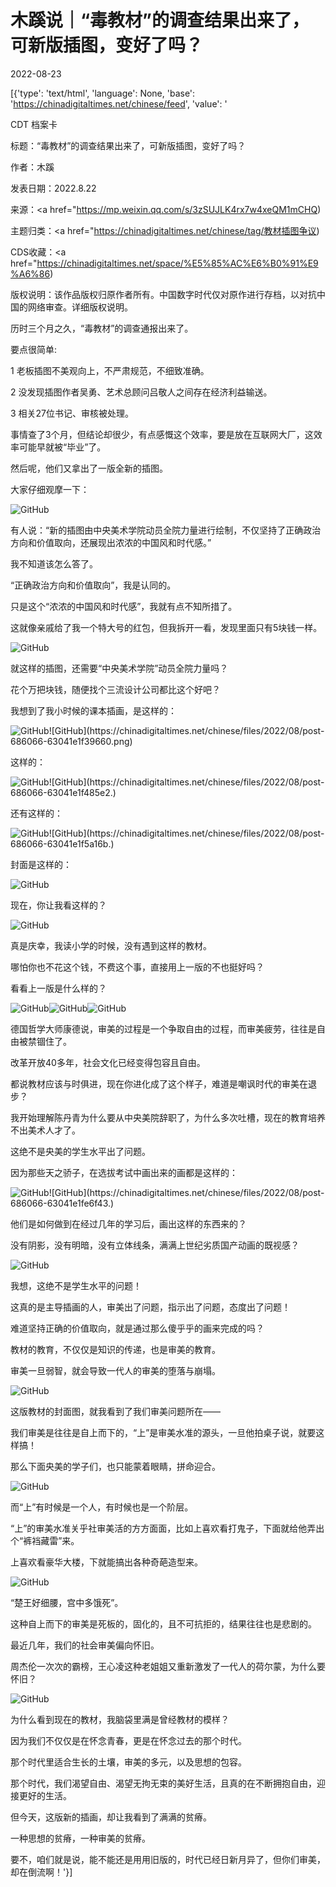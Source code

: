 # 木蹊说｜“毒教材”的调查结果出来了，可新版插图，变好了吗？

2022-08-23

[{'type': 'text/html', 'language': None, 'base': 'https://chinadigitaltimes.net/chinese/feed', 'value': '

CDT 档案卡

标题：“毒教材”的调查结果出来了，可新版插图，变好了吗？

作者：木蹊

发表日期：2022.8.22

来源：<a href="https://mp.weixin.qq.com/s/3zSUJLK4rx7w4xeQM1mCHQ)

主题归类：<a href="https://chinadigitaltimes.net/chinese/tag/教材插图争议)

CDS收藏：<a href="https://chinadigitaltimes.net/space/%E5%85%AC%E6%B0%91%E9%A6%86)

版权说明：该作品版权归原作者所有。中国数字时代仅对原作进行存档，以对抗中国的网络审查。详细版权说明。





历时三个月之久，“毒教材”的调查通报出来了。

要点很简单:

1 老板插图不美观向上，不严肃规范，不细致准确。

2 没发现插图作者吴勇、艺术总顾问吕敬人之间存在经济利益输送。

3 相关27位书记、审核被处理。

事情查了3个月，但结论却很少，有点感慨这个效率，要是放在互联网大厂，这效率可能早就被“毕业”了。

然后呢，他们又拿出了一版全新的插图。

大家仔细观摩一下：

![GitHub](https://chinadigitaltimes.net/chinese/files/2022/08/post-686066-63041e1f06465.)

有人说：“新的插图由中央美术学院动员全院力量进行绘制，不仅坚持了正确政治方向和价值取向，还展现出浓浓的中国风和时代感。”

我不知道该怎么答了。

“正确政治方向和价值取向”，我是认同的。

只是这个“浓浓的中国风和时代感”，我就有点不知所措了。

这就像亲戚给了我一个特大号的红包，但我拆开一看，发现里面只有5块钱一样。

![GitHub](https://chinadigitaltimes.net/chinese/files/2022/08/post-686066-63041e1f1a568.png)

就这样的插图，还需要“中央美术学院”动员全院力量吗？

花个万把块钱，随便找个三流设计公司都比这个好吧？

我想到了我小时候的课本插画，是这样的：

![GitHub](https://chinadigitaltimes.net/chinese/files/2022/08/post-686066-63041e1f23906.)![GitHub](https://chinadigitaltimes.net/chinese/files/2022/08/post-686066-63041e1f39660.png)

这样的：

![GitHub](https://chinadigitaltimes.net/chinese/files/2022/08/post-686066-63041e1f418a9.)![GitHub](https://chinadigitaltimes.net/chinese/files/2022/08/post-686066-63041e1f485e2.)

还有这样的：

![GitHub](https://chinadigitaltimes.net/chinese/files/2022/08/post-686066-63041e1f515e4.)![GitHub](https://chinadigitaltimes.net/chinese/files/2022/08/post-686066-63041e1f5a16b.)

封面是这样的：

![GitHub](https://chinadigitaltimes.net/chinese/files/2022/08/post-686066-63041e1f64dea.)

现在，你让我看这样的？

![GitHub](https://chinadigitaltimes.net/chinese/files/2022/08/post-686066-63041e1f7b230.png)

真是庆幸，我读小学的时候，没有遇到这样的教材。

哪怕你也不花这个钱，不费这个事，直接用上一版的不也挺好吗？

看看上一版是什么样的？

![GitHub](https://chinadigitaltimes.net/chinese/files/2022/08/post-686066-63041e1f9921f.png)![GitHub](https://chinadigitaltimes.net/chinese/files/2022/08/post-686066-63041e1fb27f7.png)![GitHub](https://chinadigitaltimes.net/chinese/files/2022/08/post-686066-63041e1fcf576.png)

德国哲学大师康德说，审美的过程是一个争取自由的过程，而审美疲劳，往往是自由被禁锢住了。

改革开放40多年，社会文化已经变得包容且自由。

都说教材应该与时俱进，现在你进化成了这个样子，难道是嘲讽时代的审美在退步？

我开始理解陈丹青为什么要从中央美院辞职了，为什么多次吐槽，现在的教育培养不出美术人才了。

这绝不是央美的学生水平出了问题。

因为那些天之骄子，在选拔考试中画出来的画都是这样的：

![GitHub](https://chinadigitaltimes.net/chinese/files/2022/08/post-686066-63041e1fdc9e7.)![GitHub](https://chinadigitaltimes.net/chinese/files/2022/08/post-686066-63041e1fe6f43.)

他们是如何做到在经过几年的学习后，画出这样的东西来的？

没有阴影，没有明暗，没有立体线条，满满上世纪劣质国产动画的既视感？

![GitHub](https://chinadigitaltimes.net/chinese/files/2022/08/post-686066-63041e2004286.png)

我想，这绝不是学生水平的问题！

这真的是主导插画的人，审美出了问题，指示出了问题，态度出了问题！

难道坚持正确的价值取向，就是通过那么傻乎乎的画来完成的吗？

教材的教育，不仅仅是知识的传递，也是审美的教育。

审美一旦弱智，就会导致一代人的审美的堕落与崩塌。

![GitHub](https://chinadigitaltimes.net/chinese/files/2022/08/post-686066-63041e200d151.)

这版教材的封面图，就我看到了我们审美问题所在——

我们审美是往往是自上而下的，“上”是审美水准的源头，一旦他拍桌子说，就要这样搞！

那么下面央美的学子们，也只能蒙着眼睛，拼命迎合。

![GitHub](https://chinadigitaltimes.net/chinese/files/2022/08/post-686066-63041e2014b9e.)

而“上”有时候是一个人，有时候也是一个阶层。

“上”的审美水准关乎社审美活的方方面面，比如上喜欢看打鬼子，下面就给他弄出个“裤裆藏雷”来。

上喜欢看豪华大楼，下就能搞出各种奇葩造型来。

![GitHub](https://chinadigitaltimes.net/chinese/files/2022/08/post-686066-63041e201c4a8.)

“楚王好细腰，宫中多饿死”。

这种自上而下的审美是死板的，固化的，且不可抗拒的，结果往往也是悲剧的。

最近几年，我们的社会审美偏向怀旧。

周杰伦一次次的霸榜，王心凌这种老姐姐又重新激发了一代人的荷尔蒙，为什么要怀旧？

![GitHub](https://chinadigitaltimes.net/chinese/files/2022/08/post-686066-63041e2025d62.gif)

为什么看到现在的教材，我脑袋里满是曾经教材的模样？

因为我们不仅仅是在怀念青春，更是在怀念过去的那个时代。

那个时代里适合生长的土壤，审美的多元，以及思想的包容。

那个时代，我们渴望自由、渴望无拘无束的美好生活，且真的在不断拥抱自由，迎接更好的生活。

但今天，这版新的插画，却让我看到了满满的贫瘠。

一种思想的贫瘠，一种审美的贫瘠。

要不，咱们就是说，能不能还是用用旧版的，时代已经日新月异了，但你们审美，却在倒流啊！'}]
